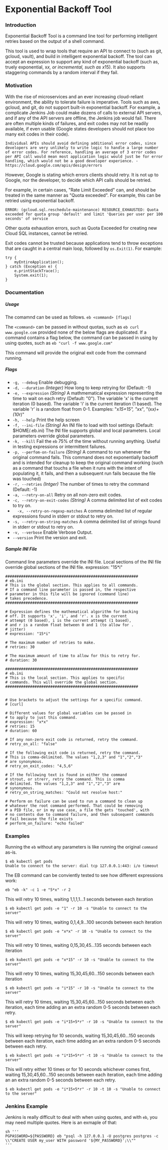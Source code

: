 # Exponential Backoff Tool

### Introduction
Exponential Backoff Tool is a command line tool for performing intelligent retries based on the output of a shell command.

This tool is used to wrap tools that require an API to connect to (such as git, gcloud, vault), and build in intelligent exponential backoff. The tool can accept an expression to support any kind of exponential backoff (such as, truely exponential, x*x, or incremental, such as x*15). It also supports staggering commands by a random interval if they fail.

### Motivation
With the rise of microservices and an ever increasing cloud-reliant environment, the ability to tolerate failure is imperative. Tools such as aws, gcloud, and git, do not support built-in exponential backoff. For example, a complicate Jenkins Job could make dozens of calls to external API servers, and if any of the API servers are offline, the Jenkins job would fail. There are often multiple kinds of failures, and exit codes may not be readily available, if even usable (Google states developers should not place too many exit codes in their code).
```
Individual APIs should avoid defining additional error codes, since developers are very unlikely to write logic to handle a large number of error codes. For reference, handling an average of 3 error codes per API call would mean most application logic would just be for error handling, which would not be a good developer experience. - https://cloud.google.com/apis/design/errors
```

However, Google is stating which errors clients should retry. It is not up to Google, nor the developer, to decide which API calls should be retried.

For example, in certain cases, "Rate Limit Exceeded" can, and should be treated in the same manner as "Quota exceeded". For example, this can be retried using exponential backoff.
```
ERROR: (gcloud.sql.reschedule-maintenance) RESOURCE_EXHAUSTED: Quota exceeded for quota group 'default' and limit 'Queries per user per 100 seconds' of service 
```
Other quota exhaustion errors, such as Quota Exceeded for creating new Cloud SQL instances, cannot be retried.
 
Exit codes cannot be trusted because applications tend to throw exceptions that are caught in a central main loop, followed by `os.Exit(1)`. For example:
```
try {
    myEntireApplication();
} catch (Exception e) {
    e.printStackTrace();
    System.exit(1);
}
```

### Documentation
##### Usage
The comamnd can be used as follows.
`eb <command> [flags]`

The `<command>` can be passed in without quotas, such as `eb curl www.google.com` provided  none of the below flags are duplicated. If a command contains a flag below, the command can be passed in using by using quotes, such as `eb "curl -f www.google.com"`

This command will provide the original exit code from the command running. 

##### Flags
* `-g, --debug`
Enable debugging.
* `-d, --duration`
*(Integer)* How long to keep retrying for (Default: -1)
* `-e, --expression`
*(String)* A mathmematical expression representing the time to wait on each retry (Default: "0").
The variable 'x' is the current iteration (0 based).
The variable 'i' is the current iteration (1 based).
The variable 'r' is a random float from 0-1.
Examples: "x*15+15", "x*x", "(x*x)+(10*r)"
* `-h, --help`
Print the help screen
* `-f, --ini-file`
*(String)* An INI file to load with tool settings (Default: $HOME/.eb.ini)
The INI file supports global and local parameters.
Local parameters override global parameters.
* `-k, --kill`
Fail the `eb` 75% of the time without running anything. Useful in testing expressions or intermittent failures.
* `-p, --perfom-on-failure`
*(String)* A command to run whenever the original command fails. This command does not exponentially backoff and is intended for cleanup to keep the original command working (such as a command that touchs a file when it runs with the intent of populating it, it fails, and then a subsequent run fails because the file was touched)
* `-r, --retries`
*(Intger)* The number of times to retry the command (Default: -1)
* `-a, --retry-on-all`
Retry on all non-zero exit codes.
* `-c, --retry-on-exit-codes`
*(String)* A comma delimited list of exit codes to try on.
* `  -x, --retry-on-regexp-matches`
A comma delimited list of regular expressions found in stderr or stdout to retry on.
* `-s, --retry-on-string-matches`
A comma delimited list of strings found in stderr or stdout to retry on.
* `-v, --verbose` 
Enable Verbose Output.
* `--version` 
Print the version and exit.
 
##### Sample INI File
Command line parameters override the INI file. Local sections of the INI file override global sections of the INI file. expression: "15*i"
```
###########################################################
# eb.ini
# This is the global section. This applies to all commands.
# If a command line parameter is passed in, the respective
# parameter in this file will be ignored (command line)
# takes precedence.
###########################################################

# Expression defines the mathematical algorithm for backing 
# off. It supports 'x', 'i', and 'r'. x is the current 
# attempt (0 based), i is the current attempt (1 based), 
# and r is a random float between 0 and 1 (to allow for .
# jitter)
# expression: "15*i"

# The maximum number of retries to make.
# retries: 30

# The maximum amount of time to allow for this to retry for.
# duration: 30

###########################################################
# eb.ini
# This is the local section. This applies to specific 
# commands. This will override the global section.
###########################################################


# Use brackets to adjust the settings for a specific command.
# [curl]

# Different values for global variables can be passed in
# to apply to just this command.
# expression: "x*x"
# retries: 15
# duration: 60

# If any non-zero exit code is returned, retry the command.
# retry_on_all: "false"

# If the following exit code is returned, retry the command.
# This is comma-delimited. The values "1,2,3" and "1","2","3"
# are synonymous.
# retry_on_exit_codes: "4,5,6"

# If the following text is found in either the command 
# strout, or strerr, retry the command. This is comma
# delimited. The values "1,2,3" and "1","2","3" are
# synonymous.
# retry_on_string_matches: "Could not resolve host:"

# Perform on failure can be used to run a command to clean up
# whatever the root command performed. That could be removing
# a PID file, or in my use case, a file the gets 'touched', with
# no contents due to command failure, and then subsequent commands
# fail because the file exists
# perform_on_failure: "echo failed"
```

### Examples
Running the `eb` without any parameters is like running the original `command` as-is.
```
$ eb kubectl get pods
Unable to connect to the server: dial tcp 127.0.0.1:443: i/o timeout
```

The EB command can be conviently tested to see how different expressions work:
```
eb "eb -k" -c 1 -e "5*x" -r 2
```

This will retry 10 times, waiting 1,1,1,1...1 seconds between each iteration
```
$ eb kubectl get pods -e "1" -r 10 -s "Unable to connect to the server"
```

This will retry 10 times, waiting 0,1,4,9...100 seconds between each iteration
```
$ eb kubectl get pods -e "x*x" -r 10 -s "Unable to connect to the server"
```

This will retry 10 times, waiting 0,15,30,45...135 seconds between each iteration
```
$ eb kubectl get pods -e "x*15" -r 10 -s "Unable to connect to the server"
```

This will retry 10 times, waiting 15,30,45,60...150 seconds between each iteration
```
$ eb kubectl get pods -e "i*15" -r 10 -s "Unable to connect to the server"
```

This will retry 10 times, waiting 15,30,45,60...150 seconds between each iteration, each time adding an an extra random 0-5 seconds between each retry.
```
$ eb kubectl get pods -e "i*15+5*r" -r 10 -s "Unable to connect to the server"
```

This will keep retrying for 10 seconds,  waiting 15,30,45,60...150 seconds between each iteration, each time adding an an extra random 0-5 seconds between each retry.
```
$ eb kubectl get pods -e "i*15+5*r" -t 10 -s "Unable to connect to the server"
```

This will retry either 10 times or for 10 seconds whichever comes first, waiting 15,30,45,60...150 seconds between each iteration, each time adding an an extra random 0-5 seconds between each retry.
```
$ eb kubectl get pods -e "i*15+5*r" -r 10 -t 10 -s "Unable to connect to the server"
```

### Jenkins Example

Jenkins is really difficult to deal with when using quotes, and with `eb`, you may need multiple quotes. Here is an exmaple of that:
```
sh '''
PGPASSWORD=${PASSWORD} eb "psql -h 127.0.0.1 -U postgres postgres -c \\"CREATE USER my_user WITH password '${MY_PASSWORD}';\\""
'''
```